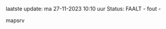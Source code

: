 laatste update: 
ma 27-11-2023 10:10   uur 
Status: FAALT - fout - 
<div class="service R">mapsrv</div>